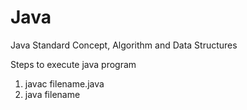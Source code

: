 # Java

Java Standard Concept, Algorithm and Data Structures

Steps to execute java program

1. javac filename.java
2. java filename
